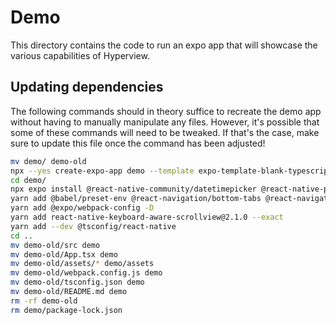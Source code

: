 # Demo

This directory contains the code to run an expo app that will showcase the various capabilities of Hyperview.

## Updating dependencies

The following commands should in theory suffice to recreate the demo app without having to manually manipulate any files.
However, it's possible that some of these commands will need to be tweaked. If that's the case, make sure to update this file once the command has been adjusted!

```sh
mv demo/ demo-old
npx --yes create-expo-app demo --template expo-template-blank-typescript
cd demo/
npx expo install @react-native-community/datetimepicker @react-native-picker/picker react-native-gesture-handler react-native-safe-area-context react-native-screens react-native-web react-native-webview
yarn add @babel/preset-env @react-navigation/bottom-tabs @react-navigation/native @react-navigation/stack @types/react moment react-dom typescript hyperview
yarn add @expo/webpack-config -D
yarn add react-native-keyboard-aware-scrollview@2.1.0 --exact
yarn add --dev @tsconfig/react-native
cd ..
mv demo-old/src demo
mv demo-old/App.tsx demo
mv demo-old/assets/* demo/assets
mv demo-old/webpack.config.js demo
mv demo-old/tsconfig.json demo
mv demo-old/README.md demo
rm -rf demo-old
rm demo/package-lock.json
```
